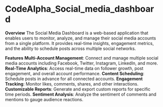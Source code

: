 # CodeAlpha_Social_media_dashboard
**Overview**
The Social Media Dashboard is a web-based application that enables users to monitor, analyze, and manage their social media accounts from a single platform. It provides real-time insights, engagement metrics, and the ability to schedule posts across multiple social networks.

**Features**
**Multi-Account Management**: Connect and manage multiple social media accounts including Facebook, Twitter, Instagram, LinkedIn, and more.
**Real-Time Analytics**: Access real-time data on follower growth, post engagement, and overall account performance.
**Content Scheduling**: Schedule posts in advance for all connected accounts.
**Engagement Tracking**: Monitor likes, comments, shares, and other interactions.
**Customizable Reports**: Generate and export custom reports for specific time periods.
**Sentiment Analysis**: Analyze the sentiment of comments and mentions to gauge audience reactions.
